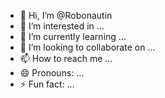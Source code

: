 - 👋 Hi, I’m @Robonautin
- 👀 I’m interested in ...
- 🌱 I’m currently learning ...
- 💞️ I’m looking to collaborate on ...
- 📫 How to reach me ...
- 😄 Pronouns: ...
- ⚡ Fun fact: ...

<!---
Robonautin/Robonautin is a ✨ special ✨ repository because its `README.md` (this file) appears on your GitHub profile.
You can click the Preview link to take a look at your changes.
--->
